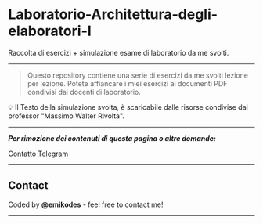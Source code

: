 # Laboratorio-Architettura-degli-elaboratori-I
Raccolta di esercizi + simulazione esame di laboratorio da me svolti.

---

> Questo repository contiene una serie di esercizi da me svolti lezione per lezione. Potete affiancare i miei esercizi ai documenti PDF condivisi dai docenti di laboratorio.
> 

<aside>
💡 Il Testo della simulazione svolta, è scaricabile dalle risorse condivise dal professor "Massimo Walter Rivolta".

</aside>

---

***Per rimozione dei contenuti di questa pagina o altre domande:*** 

[Contatto Telegram](https://t.me/notfoundnotfoundnotfound)

---

## Contact

Coded by **@emikodes** - feel free to contact me!

---
